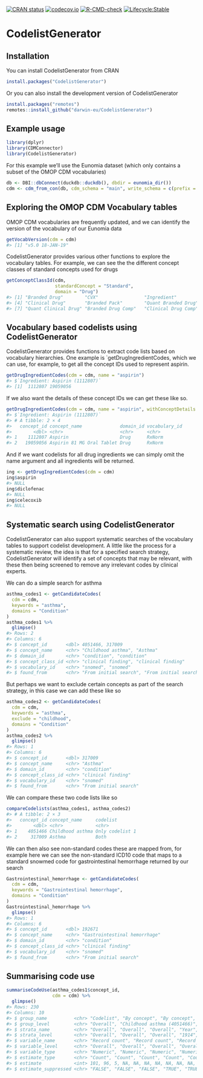 
<!-- README.md is generated from README.Rmd. Please edit that file -->
<!-- badges: start -->

[![CRAN
status](https://www.r-pkg.org/badges/version/CodelistGenerator)](https://CRAN.R-project.org/package=CodelistGenerator)
[![codecov.io](https://codecov.io/github/darwin-eu/CodelistGenerator/coverage.svg?branch=main)](https://app.codecov.io/github/darwin-eu/CodelistGenerator?branch=main)
[![R-CMD-check](https://github.com/darwin-eu/CodelistGenerator/workflows/R-CMD-check/badge.svg)](https://github.com/darwin-eu/CodelistGenerator/actions)
[![Lifecycle:Stable](https://img.shields.io/badge/Lifecycle-Stable-97ca00)](https://lifecycle.r-lib.org/articles/stages.html)
<!-- badges: end -->

# CodelistGenerator

## Installation

You can install CodelistGenerator from CRAN

``` r
install.packages("CodelistGenerator")
```

Or you can also install the development version of CodelistGenerator

``` r
install.packages("remotes")
remotes::install_github("darwin-eu/CodelistGenerator")
```

## Example usage

``` r
library(dplyr)
library(CDMConnector)
library(CodelistGenerator)
```

For this example we’ll use the Eunomia dataset (which only contains a
subset of the OMOP CDM vocabularies)

``` r
db <- DBI::dbConnect(duckdb::duckdb(), dbdir = eunomia_dir())
cdm <- cdm_from_con(db, cdm_schema = "main", write_schema = c(prefix = "cg_", schema = "main"))
```

## Exploring the OMOP CDM Vocabulary tables

OMOP CDM vocabularies are frequently updated, and we can identify the
version of the vocabulary of our Eunomia data

``` r
getVocabVersion(cdm = cdm)
#> [1] "v5.0 18-JAN-19"
```

CodelistGenerator provides various other functions to explore the
vocabulary tables. For example, we can see the the different concept
classes of standard concepts used for drugs

``` r
getConceptClassId(cdm,
                  standardConcept = "Standard",
                  domain = "Drug")
#> [1] "Branded Drug"        "CVX"                 "Ingredient"         
#> [4] "Clinical Drug"       "Branded Pack"        "Quant Branded Drug" 
#> [7] "Quant Clinical Drug" "Branded Drug Comp"   "Clinical Drug Comp"
```

## Vocabulary based codelists using CodelistGenerator

CodelistGenerator provides functions to extract code lists based on
vocabulary hierarchies. One example is \`getDrugIngredientCodes, which
we can use, for example, to get all the concept IDs used to represent
aspirin.

``` r
getDrugIngredientCodes(cdm = cdm, name = "aspirin")
#> $`Ingredient: Aspirin (1112807)`
#> [1]  1112807 19059056
```

If we also want the details of these concept IDs we can get these like
so.

``` r
getDrugIngredientCodes(cdm = cdm, name = "aspirin", withConceptDetails = TRUE)
#> $`Ingredient: Aspirin (1112807)`
#> # A tibble: 2 × 4
#>   concept_id concept_name              domain_id vocabulary_id
#>        <dbl> <chr>                     <chr>     <chr>        
#> 1    1112807 Aspirin                   Drug      RxNorm       
#> 2   19059056 Aspirin 81 MG Oral Tablet Drug      RxNorm
```

And if we want codelists for all drug ingredients we can simply omit the
name argument and all ingredients will be returned.

``` r
ing <- getDrugIngredientCodes(cdm = cdm)
ing$aspirin
#> NULL
ing$diclofenac
#> NULL
ing$celecoxib
#> NULL
```

## Systematic search using CodelistGenerator

CodelistGenerator can also support systematic searches of the vocabulary
tables to support codelist development. A little like the process for a
systematic review, the idea is that for a specified search strategy,
CodelistGenerator will identify a set of concepts that may be relevant,
with these then being screened to remove any irrelevant codes by
clinical experts.

We can do a simple search for asthma

``` r
asthma_codes1 <- getCandidateCodes(
  cdm = cdm,
  keywords = "asthma",
  domains = "Condition"
) 
asthma_codes1 %>% 
  glimpse()
#> Rows: 2
#> Columns: 6
#> $ concept_id       <dbl> 4051466, 317009
#> $ concept_name     <chr> "Childhood asthma", "Asthma"
#> $ domain_id        <chr> "condition", "condition"
#> $ concept_class_id <chr> "clinical finding", "clinical finding"
#> $ vocabulary_id    <chr> "snomed", "snomed"
#> $ found_from       <chr> "From initial search", "From initial search"
```

But perhaps we want to exclude certain concepts as part of the search
strategy, in this case we can add these like so

``` r
asthma_codes2 <- getCandidateCodes(
  cdm = cdm,
  keywords = "asthma",
  exclude = "childhood",
  domains = "Condition"
) 
asthma_codes2 %>% 
  glimpse()
#> Rows: 1
#> Columns: 6
#> $ concept_id       <dbl> 317009
#> $ concept_name     <chr> "Asthma"
#> $ domain_id        <chr> "condition"
#> $ concept_class_id <chr> "clinical finding"
#> $ vocabulary_id    <chr> "snomed"
#> $ found_from       <chr> "From initial search"
```

We can compare these two code lists like so

``` r
compareCodelists(asthma_codes1, asthma_codes2)
#> # A tibble: 2 × 3
#>   concept_id concept_name     codelist       
#>        <dbl> <chr>            <chr>          
#> 1    4051466 Childhood asthma Only codelist 1
#> 2     317009 Asthma           Both
```

We can then also see non-standard codes these are mapped from, for
example here we can see the non-standard ICD10 code that maps to a
standard snowmed code for gastrointestinal hemorrhage returned by our
search

``` r
Gastrointestinal_hemorrhage <- getCandidateCodes(
  cdm = cdm,
  keywords = "Gastrointestinal hemorrhage",
  domains = "Condition"
)
Gastrointestinal_hemorrhage %>% 
  glimpse()
#> Rows: 1
#> Columns: 6
#> $ concept_id       <dbl> 192671
#> $ concept_name     <chr> "Gastrointestinal hemorrhage"
#> $ domain_id        <chr> "condition"
#> $ concept_class_id <chr> "clinical finding"
#> $ vocabulary_id    <chr> "snomed"
#> $ found_from       <chr> "From initial search"
```

## Summarising code use

``` r
summariseCodeUse(asthma_codes1$concept_id,  
                 cdm = cdm) %>% 
  glimpse()
#> Rows: 230
#> Columns: 10
#> $ group_name          <chr> "Codelist", "By concept", "By concept", "Codelist"…
#> $ group_level         <chr> "Overall", "Childhood asthma (4051466)", "Asthma (…
#> $ strata_name         <chr> "Overall", "Overall", "Overall", "Year", "Year", "…
#> $ strata_level        <chr> "Overall", "Overall", "Overall", "1914", "1915", "…
#> $ variable_name       <chr> "Record count", "Record count", "Record count", "R…
#> $ variable_level      <chr> "Overall", "Overall", "Overall", "Overall", "Overa…
#> $ variable_type       <chr> "Numeric", "Numeric", "Numeric", "Numeric", "Numer…
#> $ estimate_type       <chr> "Count", "Count", "Count", "Count", "Count", "Coun…
#> $ estimate            <int> 101, 96, 5, NA, NA, NA, NA, NA, NA, NA, NA, NA, NA…
#> $ estimate_suppressed <chr> "FALSE", "FALSE", "FALSE", "TRUE", "TRUE", "TRUE",…
```
